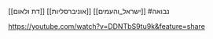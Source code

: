 
[[דת ולאום]]
[[אוניברסליות]]
[[ישראל_והעמים]]
#נבואה 

https://youtube.com/watch?v=DDNTbS9tu9k&feature=share

